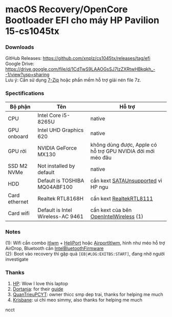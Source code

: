 # macOS Recovery/OpenCore Bootloader EFI cho máy HP Pavilion 15-cs1045tx

### Downloads
GitHub Releases: https://github.com/xnplz/cs1045tx/releases/tag/efi  
Google Drive: https://drive.google.com/file/d/1CdTwS9LAAOGsSJ7IzZXRtwHBkqkh_--1/view?usp=sharing  
Lưu ý: Cần sử dụng [7-Zip](https://7zip.org) hoặc phần mềm hỗ trợ giải nén file 7z.

### Spectifications
| Bộ phận | Tên | Hỗ trợ |
| ------- | --- | ------ |
| CPU | Intel Core i5-8265U | native |
| GPU onboard | Intel UHD Graphics 620 | native |
| GPU rời | NVIDIA GeForce MX130 | không dùng được, Apple có hỗ trợ GPU NVIDIA đời mới méo đâu |
| SSD M2 NVMe | Not installed by default | native |
| HDD | Default is TOSHIBA MQ04ABF100 | cần kext [SATAUnsupported](https://github.com/khronokernel/Legacy-Kexts/blob/master/Injectors/Zip/SATA-unsupported.kext.zip) vì HP ngu |
| Card ethernet | Realtek RTL8168H | cần kext [RealtekRTL8111](https://github.com/Mieze/RTL8111_driver_for_OS_X/) |
| Card wifi | Default is Intel Wireless-AC 9461 | cần kext của bên [OpenIntelWireless](https://github.com/OpenIntelWireless) (1) |

### Notes
(1): Wifi cần combo [itlwm](https://github.com/OpenIntelWireless/itlwm) + [HeliPort](https://github.com/OpenIntelWireless/HeliPort) hoặc [AirportItlwm](https://github.com/OpenIntelWireless/itlwm), hình như méo hỗ trợ AirDrop, Bluetooth cần [IntelBluetoothFirmware](https://github.com/OpenIntelWireless/IntelBluetoothFirmware)  
(2): Boot vào recovery thì gặp quả `[EB|#LOG:EXITBS:START]`, đang nhờ người investigate

### Thanks
1. [HP](https://www.hp.com/vn-vi/home.html): Wow I love this laptop
2. [Dortania](https://github.com/dortania): for their [guide](https://dortania.github.io/OpenCore-Install-Guide)
3. [QuanTrieuPCYT](https://github.com/quantrieupcyt): owner thicc smp dep trai, thanks for helping me much
4. [Krisbane](https://github.com/krisbane): ui chi meo simmy, also thanks for helping me much

ncct
